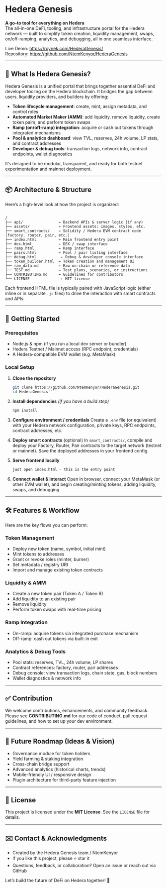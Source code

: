 # Hedera Genesis

**A go-to tool for everything on Hedera**  
The all-in-one DeFi, tooling, and infrastructure portal for the Hedera network — built to simplify token creation, liquidity management, swaps, on/off-ramping, analytics, and debugging, all in one seamless interface.

Live Demo: https://roynek.com/HederaGenesis/  
Repository: https://github.com/NtemKenyor/HederaGenesis  

---

## 🚀 What Is Hedera Genesis?

Hedera Genesis is a unified portal that brings together essential DeFi and developer tooling on the Hedera blockchain. It bridges the gap between users, liquidity providers, and builders by offering:

- **Token lifecycle management**: create, mint, assign metadata, and control roles  
- **Automated Market Maker (AMM)**: add liquidity, remove liquidity, create token pairs, and perform token swaps  
- **Ramp (on/off-ramp) integration**: acquire or cash out tokens through integrated mechanisms  
- **Pool & analytics dashboard**: view TVL, reserves, 24h volume, LP stats, and contract addresses  
- **Developer & debug tools**: transaction logs, network info, contract endpoints, wallet diagnostics  

It’s designed to be modular, transparent, and ready for both testnet experimentation and mainnet deployment.

---

## 📦 Architecture & Structure

Here’s a high-level look at how the project is organized:

```

/
├── api/                ← Backend APIs & server logic (if any)
├── assets/             ← Frontend assets: images, styles, etc.
├── smart_contracts/    ← Solidity / Hedera EVM contract code (factory, router, pair, etc.)
├── index.html          ← Main frontend entry point
├── dex.html            ← DEX / swap interface
├── ramp.html           ← Ramp interface
├── pairs.html          ← Pool / pair listing interface
├── debug.html           ← Debug & developer console interface
├── token_builder.html  ← Token creation and management UI
├── raw_data.md         ← Raw on-chain or reference data
├── TEST.md             ← Test plans, scenarios, or instructions
├── CONTRIBUTING.md     ← Guidelines for contributors
└── LICENSE              ← MIT license

````

Each frontend HTML file is typically paired with JavaScript logic (either inline or in separate `.js` files) to drive the interaction with smart contracts and APIs.

---

## 📌 Getting Started

### Prerequisites

- Node.js & npm (if you run a local dev server or bundler)  
- Hedera Testnet / Mainnet access (RPC endpoint, credentials)  
- A Hedera-compatible EVM wallet (e.g. MetaMask)  

### Local Setup

1. **Clone the repository**  
   ```bash
   git clone https://github.com/NtemKenyor/HederaGenesis.git
   cd HederaGenesis````

2. **Install dependencies** *(if you have a build step)*

   ```bash
   npm install
   ```

3. **Configure environment / credentials**
   Create a `.env` file (or equivalent) with your Hedera network configuration, private keys, RPC endpoints, contract addresses, etc.

4. **Deploy smart contracts** (optional)
   In `smart_contracts/`, compile and deploy your Factory, Router, Pair contracts to the target network (testnet or mainnet). Save the deployed addresses in your frontend config.

5. **Serve frontend locally**

   ```bash
   just open index.html - this is the entry point
   ```

6. **Connect wallet & interact**
   Open in browser, connect your MetaMask (or other EVM wallet), and begin creating/minting tokens, adding liquidity, swaps, and debugging.

---

## 🛠 Features & Workflow

Here are the key flows you can perform:

### Token Management

* Deploy new token (name, symbol, initial mint)
* Mint tokens to addresses
* Grant or revoke roles (minter, burner)
* Set metadata / registry URI
* Import and manage existing token contracts

### Liquidity & AMM

* Create a new token pair (Token A / Token B)
* Add liquidity to an existing pair
* Remove liquidity
* Perform token swaps with real-time pricing

### Ramp Integration

* On-ramp: acquire tokens via integrated purchase mechanism
* Off-ramp: cash out tokens via built-in exit

### Analytics & Debug Tools

* Pool stats: reserves, TVL, 24h volume, LP shares
* Contract references: factory, router, pair addresses
* Debug console: view transaction logs, chain state, gas, block numbers
* Wallet diagnostics & network info

---

## ✅ Contribution

We welcome contributions, enhancements, and community feedback.
Please see **CONTRIBUTING.md** for our code of conduct, pull request guidelines, and how to set up your dev environment.

---

## 🎯 Future Roadmap (Ideas & Vision)

* Governance module for token holders
* Yield farming & staking integration
* Cross-chain bridge support
* Advanced analytics (historical charts, trends)
* Mobile-friendly UI / responsive design
* Plugin architecture for third-party feature injection

---

## 📄 License

This project is licensed under the **MIT License**. See the `LICENSE` file for details.

---

## ✉️ Contact & Acknowledgments

* Created by the Hedera Genesis team / NtemKenyor
* If you like this project, please ⭐ star it
* Questions, feedback, or collaboration? Open an issue or reach out via GitHub

Let’s build the future of DeFi on Hedera together! 🌱

